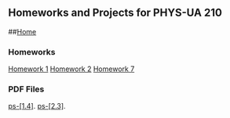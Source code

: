 ## Homeworks and Projects for PHYS-UA 210

##[Home](https://zw788.github.io/cp210/)
### **Homeworks**
[Homework 1](https://nbviewer.jupyter.org/github/zw788/cp210/blob/master/homeworks/ps-%5B1%5D.ipynb)
[Homework 2](https://nbviewer.jupyter.org/github/zw788/cp210/blob/master/homeworks/Home%2BWork%2B2-%2BZhonghan%2BWang.ipynb)
[Homework 7](https://nbviewer.jupyter.org/github/zw788/cp210/blob/master/homeworks/ps-%5B7%5D.ipynb)


### **PDF Files**
[ps-[1.4]](https://zw788.github.io/cp210/tex/ps__1_4_.pdf).
[ps-[2.3]](https://zw788.github.io/cp210/tex/ps__2_3_.pdf).

<!---
your comment goes here
and here

```markdown
Syntax highlighted code block

# Header 1
## Header 2
### Header 3

- Bulleted
- List

1. Numbered
2. List

**Bold** and _Italic_ and `Code` text

[Link](url) and ![Image](src)
```


For more details see [GitHub Flavored Markdown](https://guides.github.com/features/mastering-markdown/).

### Jekyll Themes

Your Pages site will use the layout and styles from the Jekyll theme you have selected in your [repository settings](https://github.com/Zw788/cp210/settings). The name of this theme is saved in the Jekyll `_config.yml` configuration file.

### Support or Contact

Having trouble with Pages? Check out our [documentation](https://help.github.com/categories/github-pages-basics/) or [contact support](https://github.com/contact) and we’ll help you sort it out.}

-->
